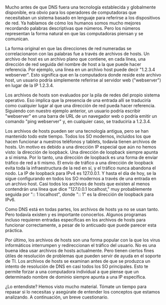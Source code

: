 Mucho antes de que DNS fuera una tecnología establecida y globalmente disponible, era obvio para los operadores de computadoras que necesitaban un sistema basado en lenguaje para referirse a los dispositivos de red. Ya hablamos de cómo los humanos somos mucho mejores recordando palabras descriptivas que números. Pero los números representan la forma natural en que las computadoras piensan y se comunican.

La forma original en que las direcciones de red numeradas se correlacionaron con las palabras fue a través de archivos de hosts. Un archivo de host es un archivo plano que contiene, en cada línea, una dirección de red seguida del nombre de host a la que puede hacer referencia. Por ejemplo, una línea en un archivo host puede decir "1.2.3.4 webserver". Esto significa que en la computadora donde reside este archivo host, un usuario podría simplemente referirse al servidor web ("webserver") en lugar de la IP 1.2.3.4.

Los archivos de hosts son evaluados por la pila de redes del propio sistema operativo. Eso implica que la presencia de una entrada allí se traduciría como cualquier lugar al que una dirección de red pueda hacer referencia. Siguiendo con nuestro ejemplo anterior, un usuario podría escribir "webserver" en una barra de URL de un navegador web o podría emitir un comando "ping webserver" y, en cualquier caso, se traduciría a 1.2.3.4.

Los archivos de hosts pueden ser una tecnología antigua, pero se han mantenido todo este tiempo. Todos los SO modernos, incluidos los que hacen funcionar a nuestros teléfonos y tablets, todavía tienen archivos de hosts. Un motivo es debido a una dirección IP especial que aún no hemos visto: la dirección de loopback. Una dirección de loopback siempre apunta a sí misma. Por lo tanto, una dirección de loopback es una forma de enviar tráfico de red a ti mismo. El envío de tráfico a una dirección de loopback evita toda la infraestructura de la red en sí, y el tráfico nunca abandona el nodo. La IP de loopback para IPv4 es 127.0.0.1. Y hasta el día de hoy, se la sigue configurando en todos los SO modernos a través de una entrada en un archivo host. Casi todos los archivos de hosts que existen al menos contendrán una línea que dice "127.0.0.1 localhost," muy probablemente seguida por ":: 1 localhost", donde ":: 1" es la dirección de loopback para IPv6.

Como DNS está en todas partes, los archivos de hosts ya no se usan tanto. Pero todavía existen y es importante conocerlos. Algunos programas incluso requieren entradas específicas en los archivos de hosts para funcionar correctamente, a pesar de lo anticuado que puede parecer esta práctica.

Por último, los archivos de hosts son una forma popular con la que los virus informáticos interrumpen y redireccionan el tráfico del usuario. No es una buena idea usar archivos de hosts actualmente. Pero tienen ciertos fines útiles de resolución de problemas que pueden servir de ayuda en el soporte de TI. Los archivos de hosts se examinan antes de que se produzca un intento de resolución de DNS en casi todos los SO principales. Esto te permite forzar a una computadora individual a que piense que un determinado nombre de dominio siempre apunta a una IP específica.

¿Lo entendiste? Hemos visto mucho material. Tómate un tiempo para repasar si lo necesitas y asegúrate de entender los conceptos que estamos analizando. A continuación, un breve cuestionario.
